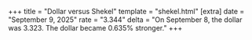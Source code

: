 +++
title = "Dollar versus Shekel"
template = "shekel.html"
[extra]
date = "September  9, 2025"
rate = "3.344"
delta = "On September  8, the dollar was 3.323. The dollar became 0.635% stronger."
+++
